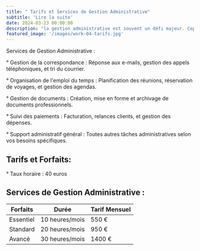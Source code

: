 ```yaml
---
title: " Tarifs et Services de Gestion Administrative"
subtitle: 'Lire la suite'
date: 2024-03-23 00:00:00
description: "la gestion administrative est souvent un défi majeur. Cependant, elle est cruciale pour assurer le bon fonctionnement quotidien de toute organisation. Si vous vous trouvez dépassé par la paperasse et les tâches administratives, je suis là pour vous aider. Voici un aperçu de mes services de gestion administrative, ainsi que mes tarifs et options de forfaits:"
featured_image: '/images/work-04-tarifs.jpg'
---
```

Services de Gestion Administrative :

° Gestion de la correspondance : Réponse aux e-mails, gestion des appels téléphoniques, et tri du courrier.

° Organisation de l'emploi du temps : Planification des réunions, réservation de voyages, et gestion des agendas.

° Gestion de documents : Création, mise en forme et archivage de documents professionnels.

° Suivi des paiements : Facturation, relances clients, et gestion des dépenses.

° Support administratif général : Toutes autres tâches administratives selon vos besoins spécifiques.

## Tarifs et Forfaits:

 ° Taux horaire : 40 euros

## Services de Gestion Administrative :

| ⁠Forfaits  | Durée | Tarif Mensuel    | 
|-----------|-----------------|------------------|
| Essentiel | 10 heures/mois      | 550 €    |
| ⁠Standard  | 20 heures/mois  | 950 €   | 
| ⁠Avancé    | 30 heures/mois    | 1400 €  |


